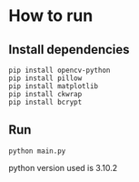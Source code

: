 # How to run
## Install dependencies
```
pip install opencv-python
pip install pillow
pip install matplotlib
pip install ckwrap
pip install bcrypt
```

## Run
`python main.py`

python version used is 3.10.2